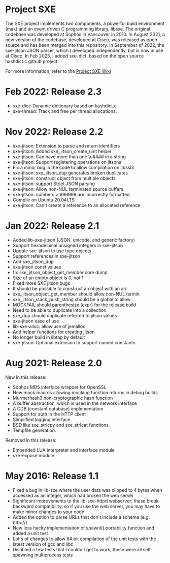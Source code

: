 Project SXE
===========

The SXE project implements two components, a powerful build environment (mak) and an event driven C programming library, libsxe.
The original codebase was developed at Sophos in Vancouver in 2010. In August 2021, a new version of the codebase, developed at
Cisco, was released as open source and has been merged into this repository. In September of 2022, the sxe-jitson JSON parser,
which I developed independently, but is now in use at Cisco. In Feb 2023, I added sxe-dict, based on the open source hashdict.c
github project.

For more information, refer to the [Project SXE Wiki](https://github.com/jimbelton/sxe/wiki)

Feb 2022: Release 2.3
=====================
 * sxe-dict: Dynamic dictionary based on hashdict.c
 * sxe-thread: Track and free per thread allocations.

Nov 2022: Release 2.2
=====================
 * sxe-jitson: Extension to parse and return identifiers
 * sxe-jitson: Added sxe_jitson_create_uint helper
 * sxe-jitson: Can have more than one \u#### in a string
 * sxe-jitson: Support registering operations on jitsons
 * Fix a minor bug in the code to allow compilation on libssl3
 * sxe-jitson: sxe_jitson_dup generates broken duplicates
 * sxe-jitson: construct object from multiple objects
 * sxe-jitson: support Strict JSON parsing
 * sxe-jitson: Allow non-NUL terminated source buffers
 * sxe-jitson: numbers > 999999 are incorrectly formatted
 * Compile on Ubuntu 20.04LTS
 * sxe-jitson: Can't create a reference to an allocated reference

Jan 2022: Release 2.1
=====================
 * Added lib-sxe-jitson (JSON, unicode, and generic factory)
 * Support hexadecimal unsigned integers in sxe-jitson
 * Update sxe-jitson to use type objects
 * Support references in sxe-jitson
 * Add sxe_jitson_dup
 * sxe-jitson const values
 * fix sxe_jitson_object_get_member core dump
 * Size of an empty object is 0, not 1
 * Fixed more SXE jitson bugs
 * It should be possible to construct an object with an arr
 * sxe_jitson_object_get_member should allow non-NUL termin
 * sxe_jitson_stack_push_string should be a global to allow
 * MOCKFAIL should parenthesize (expr) for the release build
 * Need to be able to duplicate into a collection
 * sxe_dup should duplicate referred to jitson values
 * sxe-jitson ease of use
 * lib-sxe-alloc: allow use of jemalloc
 * Add helper functions for creating jitson
 * No longer build in libtap by default
 * sxe-jitson: Optional extension to support named constants

Aug 2021: Release 2.0
=====================
New in this release:
 * Sophos MD5 interface wrapper for OpenSSL
 * New mock macros allowing mocking function returns in debug builds
 * Murmerhash3 non-cryptographic hash function
 * A buffer abstraction, which is used in the network interface
 * A CDB (constant database) implementation
 * Support for auth in the HTTP client
 * Simplified logging interface
 * BSD like sxe_strlcpy and sxe_strlcat functions
 * Tempfile generation.

Removed in this release:
 * Embedded LUA interpreter and interface module
 * sxe-expose module

May 2016: Release 1.1
=====================
 * Fixed a bug in lib-sxe where the user data was clipped to 4 bytes when accessed as an integer, which had broken the web server
 * Significant improvements to the lib-sxe-httpd webserver; these break backward compatibility, so if you use the web server, you may have to make minor changes to your code
 * Added the option to parse URLs that don't include a scheme (e.g. http://)
 * New less hacky implementation of spawnl() portability function and added a unit test
 * Lot's of changes to allow 64 bit compilation of the unit tests with the latest version of gcc and libc
 * Disabled a few tests that I couldn't get to work; these were all self spawning multiprocess tests
